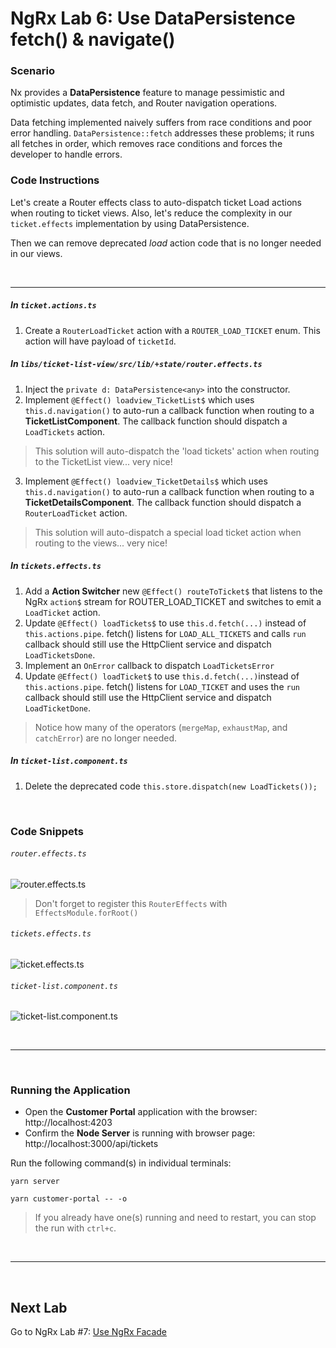 # NgRx Lab 6: Use DataPersistence fetch() & navigate()


### Scenario

Nx provides a **DataPersistence** feature to manage pessimistic and optimistic updates, data fetch, and Router navigation operations.

Data fetching implemented naively suffers from race conditions and poor error handling. `DataPersistence::fetch` addresses these problems; 
it runs all fetches in order, which removes race conditions and forces the developer to handle errors.


### Code Instructions

Let's create a Router effects class to auto-dispatch ticket Load actions when routing to ticket views.
Also, let's reduce the complexity in our `ticket.effects` implementation by using DataPersistence. 

Then we can remove deprecated *load* action code that is no longer needed in our views. 

<br/>

----
  
##### In `ticket.actions.ts`

1. Create a `RouterLoadTicket` action with a `ROUTER_LOAD_TICKET` enum. This action will have payload of `ticketId`.

##### In `libs/ticket-list-view/src/lib/+state/router.effects.ts`

1. Inject the `private d: DataPersistence<any>` into the constructor.
2. Implement `@Effect() loadview_TicketList$` which uses `this.d.navigation()` to auto-run a callback function when routing to a **TicketListComponent**. The callback function should dispatch a `LoadTickets` action.
  > This solution will auto-dispatch the 'load tickets' action when routing to the TicketList view... very nice! 
3. Implement `@Effect() loadview_TicketDetails$` which uses `this.d.navigation()` to auto-run a callback function when routing to a **TicketDetailsComponent**. The callback function should dispatch a `RouterLoadTicket` action.
  > This solution will auto-dispatch a special load ticket action when routing to the views... very nice! 

##### In `tickets.effects.ts`

1. Add a **Action Switcher**  new `@Effect() routeToTicket$` that listens to the NgRx `action$` stream for ROUTER_LOAD_TICKET and switches to emit a `LoadTicket` action.
2. Update `@Effect() loadTickets$` to use `this.d.fetch(...)` instead of `this.actions.pipe`. fetch() listens for `LOAD_ALL_TICKETS` and calls `run` callback should still use the HttpClient service and dispatch `LoadTicketsDone`.
3. Implement an `OnError` callback to dispatch `LoadTicketsError`
4. Update `@Effect() loadTicket$` to use `this.d.fetch(...)`instead of `this.actions.pipe`. fetch() listens for `LOAD_TICKET` and uses the `run` callback should still use the HttpClient service and dispatch `LoadTicketDone`.

> Notice how many of the operators (`mergeMap`, `exhaustMap`, and `catchError`) are no longer needed.

##### In `ticket-list.component.ts`

1. Delete the deprecated code `this.store.dispatch(new LoadTickets());`


<br/>

### Code Snippets

###### `router.effects.ts`

![router.effects.ts](https://user-images.githubusercontent.com/210413/47971894-d54c6700-e05b-11e8-944d-ff5db30b20c6.png)

  > Don't forget to register this `RouterEffects` with `EffectsModule.forRoot()` 


###### `tickets.effects.ts`

![ticket.effects.ts](https://user-images.githubusercontent.com/210413/47971891-c9f93b80-e05b-11e8-85bd-004f1f0dc6c6.png)

###### `ticket-list.component.ts`

![ticket-list.component.ts](https://user-images.githubusercontent.com/210413/47937884-42bb9480-deb0-11e8-87dd-45de0135288b.png)


<br/>


----

<br/>

### Running the Application

*  Open the **Customer Portal** application with the browser: http://localhost:4203
*  Confirm the **Node Server** is running with browser page:  http://localhost:3000/api/tickets

Run the following command(s) in individual terminals:

```console
yarn server
```

```console
yarn customer-portal -- -o
```

> If you already have one(s) running and need to restart, you can stop the run with `ctrl+c`.


<br/>

----

<br/>


## Next Lab

Go to NgRx Lab #7: [Use NgRx Facade](lab-7.md)
